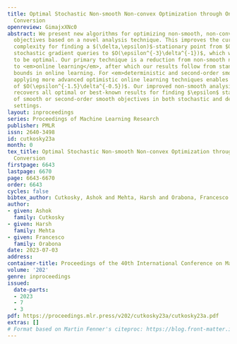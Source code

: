 ```yaml
---
title: Optimal Stochastic Non-smooth Non-convex Optimization through Online-to-Non-convex
  Conversion
openreview: GimajxXNc0
abstract: We present new algorithms for optimizing non-smooth, non-convex stochastic
  objectives based on a novel analysis technique. This improves the current best-known
  complexity for finding a $(\delta,\epsilon)$-stationary point from $O(\epsilon^{-4}\delta^{-1})$
  stochastic gradient queries to $O(\epsilon^{-3}\delta^{-1})$, which we also show
  to be optimal. Our primary technique is a reduction from non-smooth non-convex optimization
  to <em>online learning</em>, after which our results follow from standard regret
  bounds in online learning. For <em>deterministic and second-order smooth</em> objectives,
  applying more advanced optimistic online learning techniques enables a new complexity
  of $O(\epsilon^{-1.5}\delta^{-0.5})$. Our improved non-smooth analysis also immediately
  recovers all optimal or best-known results for finding $\epsilon$ stationary points
  of smooth or second-order smooth objectives in both stochastic and deterministic
  settings.
layout: inproceedings
series: Proceedings of Machine Learning Research
publisher: PMLR
issn: 2640-3498
id: cutkosky23a
month: 0
tex_title: Optimal Stochastic Non-smooth Non-convex Optimization through Online-to-Non-convex
  Conversion
firstpage: 6643
lastpage: 6670
page: 6643-6670
order: 6643
cycles: false
bibtex_author: Cutkosky, Ashok and Mehta, Harsh and Orabona, Francesco
author:
- given: Ashok
  family: Cutkosky
- given: Harsh
  family: Mehta
- given: Francesco
  family: Orabona
date: 2023-07-03
address: 
container-title: Proceedings of the 40th International Conference on Machine Learning
volume: '202'
genre: inproceedings
issued:
  date-parts:
  - 2023
  - 7
  - 3
pdf: https://proceedings.mlr.press/v202/cutkosky23a/cutkosky23a.pdf
extras: []
# Format based on Martin Fenner's citeproc: https://blog.front-matter.io/posts/citeproc-yaml-for-bibliographies/
---
```

